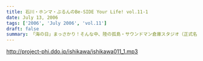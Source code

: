 ```yaml
---
title: 石川・ホンマ・ぶるんのBe-SIDE Your Life! vol.11-1
date: July 13, 2006
tags: ['2006', 'July 2006', 'vol.11']
draft: false
summary: 「海の日」まっさかり！そんな中、陸の孤島・サウンドマン倉庫スタジオ（正式名称：マンゴースタジオ）からお送りする、しこたま生ぬるいプログラム・ビーサイ。今週も男達の汗を感じる魂の放送をお届け。そんな、面々ですがそれなりにレジャー活動は送っておるようですよ。あっ！そしてそして「アゲアゲＴシャツプロジェクト」の詳細がやっとこそさ本編でも登場！！聴きのがせないっすよ！！NAMAE
---
```


http://project-phi.ddo.jp/ishikawa/ishikawa011_1.mp3